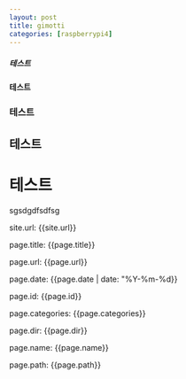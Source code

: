 ```yaml
---
layout: post
title: gimotti
categories: [raspberrypi4]
---
```


##### 테스트
#### 테스트
### 테스트
## 테스트
# 테스트

sgsdgdfsdfsg
<!-- ![테스트]({{"./images/testpic.png" | relative_url}}) 

-->
site.url: {{site.url}}

<!-- page.content: {{post.content}} -->

page.title: {{page.title}}

page.url: {{page.url}}

page.date: {{page.date | date: "%Y-%m-%d}}

page.id: {{page.id}}

page.categories: {{page.categories}}

<!-- page.collection: {{post.collection}}

page.tags: {{post.tags}} -->

page.dir: {{page.dir}}

page.name: {{page.name}}

page.path: {{page.path}}

<!-- page.next: {{post.next}}

page.previous: {{post.previous}} -->

